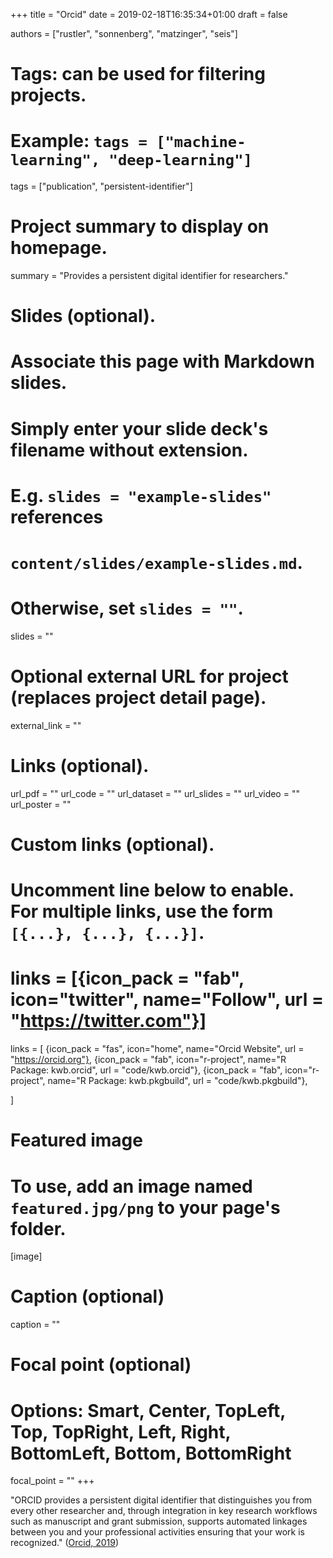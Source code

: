 +++
title = "Orcid"
date = 2019-02-18T16:35:34+01:00
draft = false

authors = ["rustler", "sonnenberg", "matzinger", "seis"]
# Tags: can be used for filtering projects.
# Example: `tags = ["machine-learning", "deep-learning"]`
tags = ["publication", "persistent-identifier"]

# Project summary to display on homepage.
summary = "Provides a persistent digital identifier for researchers."

# Slides (optional).
#   Associate this page with Markdown slides.
#   Simply enter your slide deck's filename without extension.
#   E.g. `slides = "example-slides"` references 
#   `content/slides/example-slides.md`.
#   Otherwise, set `slides = ""`.
slides = ""

# Optional external URL for project (replaces project detail page).
external_link = ""

# Links (optional).
url_pdf = ""
url_code = ""
url_dataset = ""
url_slides = ""
url_video = ""
url_poster = ""

# Custom links (optional).
#   Uncomment line below to enable. For multiple links, use the form `[{...}, {...}, {...}]`.
# links = [{icon_pack = "fab", icon="twitter", name="Follow", url = "https://twitter.com"}]
links = [
{icon_pack = "fas", icon="home", name="Orcid Website", url = "https://orcid.org"},
{icon_pack = "fab", icon="r-project", name="R Package: kwb.orcid", url = "code/kwb.orcid"},
{icon_pack = "fab", icon="r-project", name="R Package: kwb.pkgbuild", url = "code/kwb.pkgbuild"},

]

# Featured image
# To use, add an image named `featured.jpg/png` to your page's folder. 
[image]
  # Caption (optional)
  caption = ""

  # Focal point (optional)
  # Options: Smart, Center, TopLeft, Top, TopRight, Left, Right, BottomLeft, Bottom, BottomRight
  focal_point = ""
+++

"ORCID provides a persistent digital identifier that distinguishes you from every other researcher and, through integration in key research workflows such as manuscript and grant submission, supports automated linkages between you and your professional activities ensuring that your work is recognized." ([Orcid, 2019](https://orcid.org))
